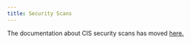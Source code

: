 ```yaml
---
title: Security Scans
---
```


The documentation about CIS security scans has moved [here.](../../pages-for-subheaders/cis-scan-guides.md)
